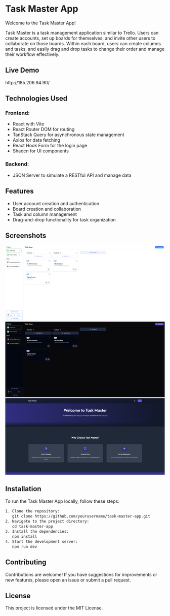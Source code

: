 <!DOCTYPE html>
<html lang="en">
<head>
    <meta charset="UTF-8">
    <meta name="viewport" content="width=device-width, initial-scale=1.0">
</head>
<body>

<h1>Task Master App</h1>

<p>Welcome to the Task Master App!</p>

<p>Task Master is a task management application similar to Trello. Users can create accounts, set up boards for themselves, and invite other users to collaborate on those boards. Within each board, users can create columns and tasks, and easily drag and drop tasks to change their order and manage their workflow effectively.</p>

<h2>Live Demo</h2>
<p>http://185.206.94.90/</p>

<h2>Technologies Used</h2>

<h3>Frontend:</h3>
<ul>
    <li>React with Vite</li>
    <li>React Router DOM for routing</li>
    <li>TanStack Query for asynchronous state management</li>
    <li>Axios for data fetching</li>
    <li>React Hook Form for the login page</li>
    <li>Shadcn for UI components</li>
</ul>

<h3>Backend:</h3>
<ul>
    <li>JSON Server to simulate a RESTful API and manage data</li>
</ul>

<h2>Features</h2>
<ul>
    <li>User account creation and authentication</li>
    <li>Board creation and collaboration</li>
    <li>Task and column management</li>
    <li>Drag-and-drop functionality for task organization</li>
</ul>

<h2>Screenshots</h2>

<img src="./Screenshot 2024-10-14 224403.png" alt="Description of Screenshot 1">

<img src="./Screenshot 2024-10-14 224419.png" alt="Description of Screenshot 2">

<img src="./Screenshot 2024-10-14 224443.png" alt="Description of Screenshot 3">

<h2>Installation</h2>

<p>To run the Task Master App locally, follow these steps:</p>
<pre><code>1. Clone the repository:
   git clone https://github.com/yourusername/task-master-app.git
2. Navigate to the project directory:
   cd task-master-app
3. Install the dependencies:
   npm install
4. Start the development server:
   npm run dev
</code></pre>

<h2>Contributing</h2>

<p>Contributions are welcome! If you have suggestions for improvements or new features, please open an issue or submit a pull request.</p>

<h2>License</h2>

<p>This project is licensed under the MIT License.</p>

</body>
</html>
